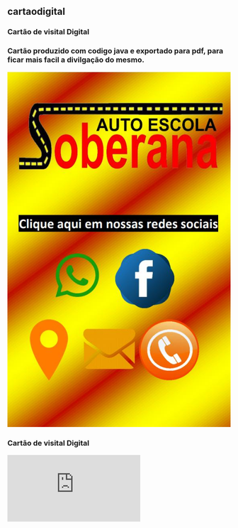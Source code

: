 ## cartaodigital
### Cartão de visital Digital 

### Cartão produzido com codigo java e exportado para pdf, para ficar mais facil a divilgação do mesmo.

![cartao soberana](https://github.com/pinheirosolucoes/cartaodigital/blob/master/CARTAOSOBE.jpeg)


### Cartão de visital Digital 


![cartao Iran](https://github.com/pinheirosolucoes/cartaodigital/blob/master/AutoEscolaIran.pdf)
